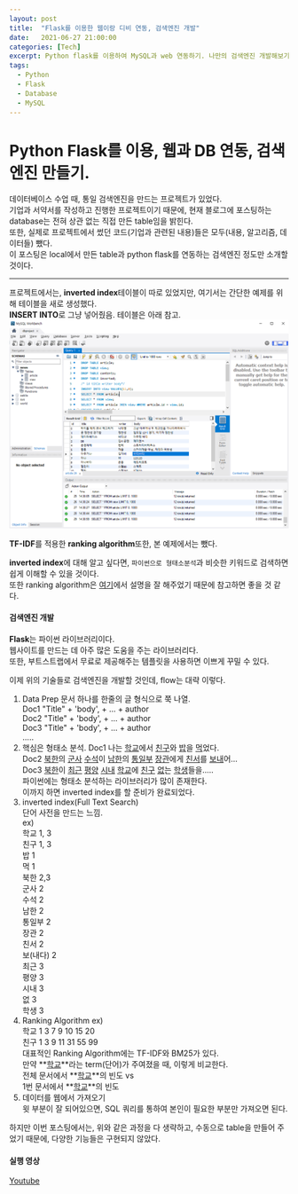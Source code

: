```yaml
---
layout: post
title:  "Flask를 이용한 웹이랑 디비 연동, 검색엔진 개발"
date:   2021-06-27 21:00:00
categories: [Tech]
excerpt: Python flask를 이용하여 MySQL과 web 연동하기. 나만의 검색엔진 개발해보기.
tags:
  - Python
  - Flask
  - Database
  - MySQL
---
```


# Python Flask를 이용, 웹과 DB 연동, 검색엔진 만들기.

데이터베이스 수업 때, 통일 검색엔진을 만드는 프로젝트가 있었다.  
기업과 서약서를 작성하고 진행한 프로젝트이기 때문에, 현재 블로그에 포스팅하는 database는 전혀 상관 없는 직접 만든 table임을 밝힌다.  
또한, 실제로 프로젝트에서 썼던 코드(기업과 관련된 내용)들은 모두(내용, 알고리즘, 데이터들) 뺐다.  
이 포스팅은 local에서 만든 table과 python flask를 연동하는 검색엔진 정도만 소개할 것이다.  

---  

프로젝트에서는, **inverted index**테이블이 따로 있었지만, 여기서는 간단한 예제를 위해 테이블을 새로 생성했다.  
**INSERT INTO**로 그냥 넣어줬음. 테이블은 아래 참고.  
![table](/assets/images/flask/table.PNG)  

**TF-IDF**를 적용한 **ranking algorithm**또한, 본 예제에서는 뺐다.  

**inverted index**에 대해 알고 싶다면, `파이썬으로 형태소분석`과 비슷한 키워드로 검색하면 쉽게 이해할 수 있을 것이다.  
또한 ranking algorithm은 [여기](https://wikidocs.net/31698)에서 설명을 잘 해주었기 때문에 참고하면 좋을 것 같다.  

#### 검색엔진 개발

**Flask**는 파이썬 라이브러리이다.  
웹사이트를 만드는 데 아주 많은 도움을 주는 라이브러리다.  
또한, 부트스트랩에서 무료로 제공해주는 템플릿을 사용하면 이쁘게 꾸밀 수 있다.  

이제 위의 기술들로 검색엔진을 개발할 것인데, flow는 대략 이렇다.  

1. Data Prep 문서 하나를 한줄의 글 형식으로 쭉 나열.  
    Doc1 "Title" + 'body', + ... + author  
    Doc2 "Title" + 'body', + ... + author  
    Doc3 "Title" + 'body', + ... + author  
  .....
1. 핵심은 형태소 분석.
  Doc1 나는 <u>학교</u>에서 <u>친구</u>와 <u>밥</u>을 <u>먹</u>었다.  
  Doc2 <u>북한</u>의 <u>군사</u> <u>수석</u>이 <u>남한</u>의 <u>통일부</u> <u>장관</u>에게 <u>친서</u>를 <u>보내</u>어...  
  Doc3 <u>북한</u>이 <u>최근</u> <u>평양</u> <u>시내</u> <u>학교</u>에 <u>친구</u> <u>없</u>는 <u>학생</u>들을.....  
  파이썬에는 형태소 분석하는 라이브러리가 많이 존재한다.  
  이까지 하면 inverted index를 할 준비가 완료되었다.    
1. inverted index(Full Text Search)  
  단어 사전을 만드는 느낌.  
  ex)  
  학교 1, 3  
  친구 1, 3  
  밥 1  
  먹 1  
  북한 2,3  
  군사 2  
  수석 2  
  남한 2  
  통일부 2  
  장관 2  
  친서 2  
  보(내다) 2  
  최근 3  
  평양 3  
  시내 3  
  없 3  
  학생 3  
1. Ranking Algorithm
  ex)  
  학교 1 3 7 9 10 15 20  
  친구 1 3 9 11 31 55 99  
  대표적인 Ranking Algorithm에는 TF-IDF와 BM25가 있다.  
  만약 **<u>학교</u>**라는 term(단어)가 주여졌을 때, 이렇게 비교한다.  
  전체 문서에서 **<u>학교</u>**의 빈도 vs  
  1번 문서에서 **<u>학교</u>**의 빈도  
1. 데이터를 웹에서 가져오기  
  윗 부분이 잘 되어있으면, SQL 쿼리를 통하여 본인이 필요한 부분만 가져오면 된다.  

하지만 이번 포스팅에서는, 위와 같은 과정을 다 생략하고, 수동으로 table을 만들어 주었기 때문에, 다양한 기능들은 구현되지 않았다.  


#### 실행 영상

[Youtube](https://www.youtube.com/watch?v=HonQW_yceh4)  